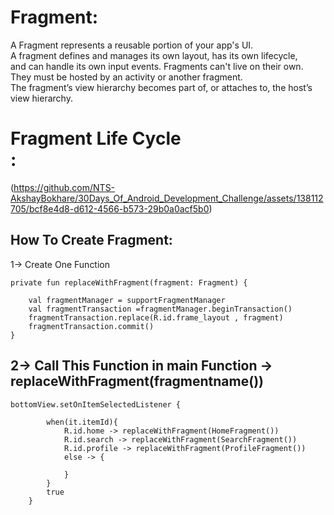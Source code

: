 # Fragment:
A Fragment represents a reusable portion of your app's UI. <br>
 A fragment defines and manages its own layout, has its own lifecycle,<br>
 and can handle its own input events. Fragments can't live on their own. <br>
 They must be hosted by an activity or another fragment.<br>
 The fragment’s view hierarchy becomes part of, or attaches to, the host’s view hierarchy.
 
# Fragment Life Cycle <br> :<br>
(https://github.com/NTS-AkshayBokhare/30Days_Of_Android_Development_Challenge/assets/138112705/bcf8e4d8-d612-4566-b573-29b0a0acf5b0)

## How To Create Fragment:

1-> Create One Function 

	private fun replaceWithFragment(fragment: Fragment) {

        val fragmentManager = supportFragmentManager
        val fragmentTransaction =fragmentManager.beginTransaction()
        fragmentTransaction.replace(R.id.frame_layout , fragment)
        fragmentTransaction.commit()
    }
	
## 2->     Call This Function in main Function -> replaceWithFragment(fragmentname())

     
	bottomView.setOnItemSelectedListener {

            when(it.itemId){
                R.id.home -> replaceWithFragment(HomeFragment())
                R.id.search -> replaceWithFragment(SearchFragment())
                R.id.profile -> replaceWithFragment(ProfileFragment())
                else -> {

                }
            }
            true
        }
